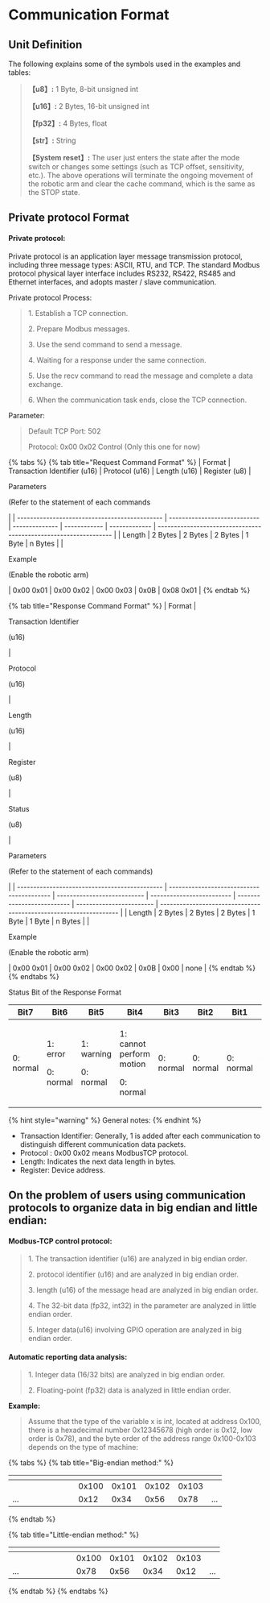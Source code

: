 # Communication Format

## Unit Definition <a href="#_toc8023" id="_toc8023"></a>

The following explains some of the symbols used in the examples and tables:

> **【u8】:** 1 Byte, 8-bit unsigned int
>
> **【u16】:** 2 Bytes, 16-bit unsigned int
>
> **【fp32】:** 4 Bytes, float
>
> **【str】:** String
>
> **【System reset】:** The user just enters the state after the mode switch or changes some settings (such as TCP offset, sensitivity, etc.). The above operations will terminate the ongoing movement of the robotic arm and clear the cache command, which is the same as the STOP state.

## Private protocol Format <a href="#_toc23244" id="_toc23244"></a>

#### Private protocol:

Private protocol is an application layer message transmission protocol, including three message types: ASCII, RTU, and TCP. The standard Modbus protocol physical layer interface includes RS232, RS422, RS485 and Ethernet interfaces, and adopts master / slave communication.

Private protocol Process:

> 1\. Establish a TCP connection.
>
> 2\. Prepare Modbus messages.
>
> 3\. Use the send command to send a message.
>
> 4\. Waiting for a response under the same connection.
>
> 5\. Use the recv command to read the message and complete a data exchange.
>
> 6\. When the communication task ends, close the TCP connection.

Parameter:

> Default TCP Port: 502
>
> Protocol: 0x00 0x02 Control (Only this one for now)

{% tabs %}
{% tab title="Request Command Format" %}
| Format                                        | Transaction Identifier (u16) | Protocol (u16) | Length (u16) | Register (u8) | <p>Parameters</p><p>(Refer to the statement of each commands</p> |
| --------------------------------------------- | ---------------------------- | -------------- | ------------ | ------------- | ---------------------------------------------------------------- |
| Length                                        | 2 Bytes                      | 2 Bytes        | 2 Bytes      | 1 Byte        | n Bytes                                                          |
| <p>Example</p><p>(Enable the robotic arm)</p> | 0x00 0x01                    | 0x00 0x02      | 0x00 0x03    | 0x0B          | 0x08 0x01                                                        |
{% endtab %}

{% tab title="Response Command Format" %}
| Format                                        | <p>Transaction Identifier</p><p>(u16)</p> | <p>Protocol</p><p>(u16)</p> | <p>Length</p><p>(u16)</p> | <p>Register</p><p>(u8)</p> | <p>Status</p><p>(u8)</p> | <p>Parameters</p><p>(Refer to the statement of each commands)</p> |
| --------------------------------------------- | ----------------------------------------- | --------------------------- | ------------------------- | -------------------------- | ------------------------ | ----------------------------------------------------------------- |
| Length                                        | 2 Bytes                                   | 2 Bytes                     | 2 Bytes                   | 1 Byte                     | 1 Byte                   | n Bytes                                                           |
| <p>Example</p><p>(Enable the robotic arm)</p> | 0x00 0x01                                 | 0x00 0x02                   | 0x00 0x02                 | 0x0B                       | 0x00                     | none                                                              |
{% endtab %}
{% endtabs %}

Status Bit of the Response Format

| Bit7      | Bit6                            | Bit5                              | Bit4                                            | Bit3      | Bit2      | Bit1      | Bit0      |
| --------- | ------------------------------- | --------------------------------- | ----------------------------------------------- | --------- | --------- | --------- | --------- |
| 0: normal | <p>1: error</p><p>0: normal</p> | <p>1: warning</p><p>0: normal</p> | <p>1: cannot perform motion</p><p>0: normal</p> | 0: normal | 0: normal | 0: normal | 0: normal |

{% hint style="warning" %}
General notes:
{% endhint %}

* Transaction Identifier: Generally, 1 is added after each communication to distinguish different communication data packets.
* Protocol : 0x00 0x02 means ModbusTCP protocol.
* Length: Indicates the next data length in bytes.
* Register: Device address.

## **On the problem of users using communication protocols to organize data in big endian and little endian:**

#### Modbus-TCP control protocol:

> 1\. The transaction identifier (u16) are analyzed in big endian order.
>
> 2\. protocol identifier (u16) and are analyzed in big endian order.
>
> 3\. length (u16) of the message head are analyzed in big endian order.
>
> 4\. The 32-bit data (fp32, int32) in the parameter are analyzed in little endian order.
>
> 5\. Integer data(u16) involving GPIO operation are analyzed in big endian order.

#### Automatic reporting data analysis:

> 1\. Integer data (16/32 bits) are analyzed in big endian order.
>
> 2\. Floating-point (fp32) data is analyzed in little endian order.

**Example:**

> Assume that the type of the variable x is int, located at address 0x100, there is a hexadecimal number 0x12345678 (high order is 0x12, low order is 0x78), and the byte order of the address range 0x100-0x103 depends on the type of machine:

{% tabs %}
{% tab title="Big-endian method:" %}
<table data-header-hidden><thead><tr><th width="115"></th><th></th><th></th><th></th><th></th><th></th></tr></thead><tbody><tr><td></td><td>0x100</td><td>0x101</td><td>0x102</td><td>0x103</td><td></td></tr><tr><td>...</td><td>0x12</td><td>0x34</td><td>0x56</td><td>0x78</td><td>...</td></tr></tbody></table>
{% endtab %}

{% tab title="Little-endian method:" %}
<table data-header-hidden><thead><tr><th width="111"></th><th></th><th></th><th></th><th></th><th></th></tr></thead><tbody><tr><td></td><td>0x100</td><td>0x101</td><td>0x102</td><td>0x103</td><td></td></tr><tr><td>...</td><td>0x78</td><td>0x56</td><td>0x34</td><td>0x12</td><td>...</td></tr></tbody></table>
{% endtab %}
{% endtabs %}
